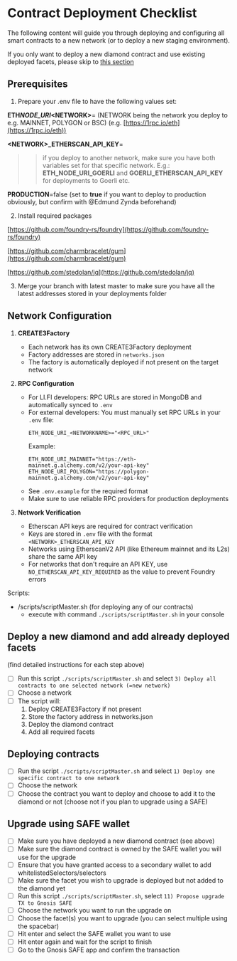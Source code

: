 # Contract Deployment Checklist

The following content will guide you through deploying and configuring all smart contracts to a new network (or to deploy a new staging environment).

If you only want to deploy a new diamond contract and use existing deployed facets, please skip to [this section](#deploy-new)

## Prerequisites

1. Prepare your .env file to have the following values set:

**ETH*NODE_URI*\<NETWORK\>**=<add your own RPC link here> (NETWORK being the network you deploy to e.g. MAINNET, POLYGON or BSC)
(e.g. [https://1rpc.io/eth](https://1rpc.io/eth))

**\<NETWORK\>\_ETHERSCAN_API_KEY**=<add your own Etherscan API key here>

> > if you deploy to another network, make sure you have both variables set for that specific network. E.g.: **ETH_NODE_URI_GOERLI** and **GOERLI_ETHERSCAN_API_KEY** for deployments to Goerli etc.

**PRODUCTION**=false (set to **true** if you want to deploy to production obviously, but confirm with @Edmund Zynda beforehand)

2. Install required packages

[https://github.com/foundry-rs/foundry](https://github.com/foundry-rs/foundry)

[https://github.com/charmbracelet/gum](https://github.com/charmbracelet/gum)

[https://github.com/stedolan/jq](https://github.com/stedolan/jq)

3. Merge your branch with latest master to make sure you have all the latest addresses stored in your deployments folder

## Network Configuration

1. **CREATE3Factory**

   - Each network has its own CREATE3Factory deployment
   - Factory addresses are stored in `networks.json`
   - The factory is automatically deployed if not present on the target network

2. **RPC Configuration**

   - For LI.FI developers: RPC URLs are stored in MongoDB and automatically synced to `.env`
   - For external developers: You must manually set RPC URLs in your `.env` file:
     ```
     ETH_NODE_URI_<NETWORKNAME>="<RPC_URL>"
     ```
     Example:
     ```
     ETH_NODE_URI_MAINNET="https://eth-mainnet.g.alchemy.com/v2/your-api-key"
     ETH_NODE_URI_POLYGON="https://polygon-mainnet.g.alchemy.com/v2/your-api-key"
     ```
   - See `.env.example` for the required format
   - Make sure to use reliable RPC providers for production deployments

3. **Network Verification**
   - Etherscan API keys are required for contract verification
   - Keys are stored in `.env` file with the format `<NETWORK>_ETHERSCAN_API_KEY`
   - Networks using EtherscanV2 API (like Ethereum mainnet and its L2s) share the same API key
   - For networks that don't require an API KEY, use `NO_ETHERSCAN_API_KEY_REQUIRED` as the value to prevent Foundry errors

Scripts:

- /scripts/scriptMaster.sh (for deploying any of our contracts)
  - execute with command `./scripts/scriptMaster.sh` in your console

## <a name="deploy-new"></a>Deploy a new diamond and add already deployed facets

(find detailed instructions for each step above)

- [ ] Run this script `./scripts/scriptMaster.sh` and select `3) Deploy all contracts to one selected network (=new network)`
- [ ] Choose a network
- [ ] The script will:
  1. Deploy CREATE3Factory if not present
  2. Store the factory address in networks.json
  3. Deploy the diamond contract
  4. Add all required facets

## <a name="deploying-contracts"></a>Deploying contracts

- [ ] Run the script `./scripts/scriptMaster.sh` and select `1) Deploy one specific contract to one network`
- [ ] Choose the network
- [ ] Choose the contract you want to deploy and choose to add it to the diamond or not (choose not if you plan to upgrade using a SAFE)

## <a name="upgrade-using-safe"></a>Upgrade using SAFE wallet

- [ ] Make sure you have deployed a new diamond contract (see above)
- [ ] Make sure the diamond contract is owned by the SAFE wallet you will use for the upgrade
- [ ] Ensure that you have granted access to a secondary wallet to add whitelistedSelectors/selectors
- [ ] Make sure the facet you wish to upgrade is deployed but not added to the diamond yet
- [ ] Run this script `./scripts/scriptMaster.sh`, select `11) Propose upgrade TX to Gnosis SAFE`
- [ ] Choose the network you want to run the upgrade on
- [ ] Choose the facet(s) you want to upgrade (you can select multiple using the spacebar)
- [ ] Hit enter and select the SAFE wallet you want to use
- [ ] Hit enter again and wait for the script to finish
- [ ] Go to the Gnosis SAFE app and confirm the transaction
